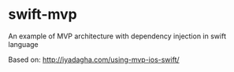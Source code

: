 # swift-mvp
An example of MVP architecture with dependency injection in swift language

Based on: http://iyadagha.com/using-mvp-ios-swift/